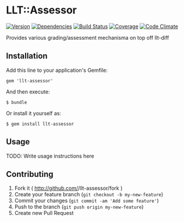 # LLT::Assessor

[![Version](http://allthebadges.io/latin-language-toolkit/llt-assessor/badge_fury.png)](http://allthebadges.io/latin-language-toolkit/llt-assessor/badge_fury)
[![Dependencies](http://allthebadges.io/latin-language-toolkit/llt-assessor/gemnasium.png)](http://allthebadges.io/latin-language-toolkit/llt-assessor/gemnasium)
[![Build Status](http://allthebadges.io/latin-language-toolkit/llt-assessor/travis.png)](http://allthebadges.io/latin-language-toolkit/llt-assessor/travis)
[![Coverage](http://allthebadges.io/latin-language-toolkit/llt-assessor/coveralls.png)](http://allthebadges.io/latin-language-toolkit/llt-assessor/coveralls)
[![Code Climate](http://allthebadges.io/latin-language-toolkit/llt-assessor/code_climate.png)](http://allthebadges.io/latin-language-toolkit/llt-assessor/code_climate)

Provides various grading/assessment mechanisma on top off llt-diff

## Installation

Add this line to your application's Gemfile:

    gem 'llt-assessor'

And then execute:

    $ bundle

Or install it yourself as:

    $ gem install llt-assessor

## Usage

TODO: Write usage instructions here

## Contributing

1. Fork it ( http://github.com/<my-github-username>/llt-assessor/fork )
2. Create your feature branch (`git checkout -b my-new-feature`)
3. Commit your changes (`git commit -am 'Add some feature'`)
4. Push to the branch (`git push origin my-new-feature`)
5. Create new Pull Request
